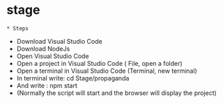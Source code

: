 # stage
 	* Steps
  * Download Visual Studio Code
  * Download NodeJs
  * Open Visual Studio Code
  * Open a project in Visual Studio Code ( File, open a folder)
  * Open a terminal in Visual Studio Code  (Terminal, new terminal)
  * In terminal write: cd Stage/propaganda
  * And write : npm start
  * (Normally the script will start and the browser will display the project)

